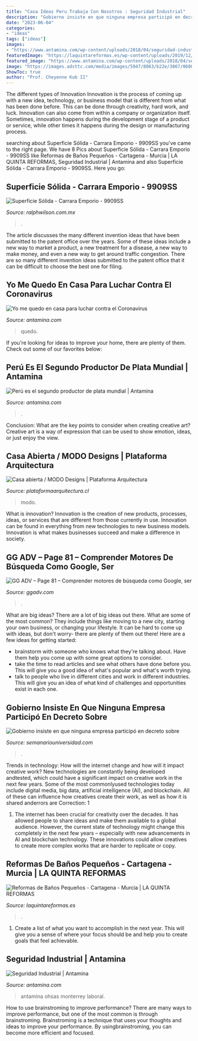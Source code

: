 ```yaml
---
title: "Casa Ideas Peru Trabaja Con Nosotros : Seguridad Industrial"
description: "Gobierno insiste en que ninguna empresa participó en decreto sobre"
date: "2023-06-04"
categories:
- "ideas"
tags: ["ideas"]
images:
- "https://www.antamina.com/wp-content/uploads/2018/04/seguridad-industrial-antamina.jpg"
featuredImage: "https://laquintareformas.es/wp-content/uploads/2019/12/DSC_0548.jpg"
featured_image: "https://www.antamina.com/wp-content/uploads/2018/04/seguridad-industrial-antamina.jpg"
image: "https://images.adsttc.com/media/images/5947/8063/b22e/3867/0600/031a/large_jpg/__RA7375.jpg?1497858138"
ShowToc: true
author: "Prof. Cheyenne Kub II"
---
```



The different types of Innovation
Innovation is the process of coming up with a new idea, technology, or business model that is different from what has been done before. This can be done through creativity, hard work, and luck. Innovation can also come from within a company or organization itself. Sometimes, innovation happens during the development stage of a product or service, while other times it happens during the design or manufacturing process.

	

		
searching about Superficie Sólida - Carrara Emporio - 9909SS you've came to the right page. We have 8 Pics about Superficie Sólida - Carrara Emporio - 9909SS like Reformas de Baños Pequeños - Cartagena - Murcia | LA QUINTA REFORMAS, Seguridad Industrial | Antamina and also Superficie Sólida - Carrara Emporio - 9909SS. Here you go:
		
    
## Superficie Sólida - Carrara Emporio - 9909SS

<img loading=lazy src="https://images.wilsonart.com/media/catalog/product/cache/b66ec2c0d143bbfe0cd01d94af869e2e/9/9/9909ss_carrara_emporio_hero.jpg" onerror="this.onerror=null;this.src='https://tse2.mm.bing.net/th?id=OIP.y0ZvTVcdiRD3CEiyNDo9IgHaCd&amp;pid=15.1';" alt="Superficie Sólida - Carrara Emporio - 9909SS">

_Source: ralphwilson.com.mx_

>. 

	

The article discusses the many different invention ideas that have been submitted to the patent office over the years. Some of these ideas include a new way to market a product, a new treatment for a disease, a new way to make money, and even a new way to get around traffic congestion. There are so many different invention ideas submitted to the patent office that it can be difficult to choose the best one for filing.

    
## Yo Me Quedo En Casa Para Luchar Contra El Coronavirus

<img loading=lazy src="https://www.antamina.com/wp-content/uploads/2020/03/covid19-destacada-casa.jpg" onerror="this.onerror=null;this.src='https://tse1.mm.bing.net/th?id=OIP.96BCiBZn5szM0gLm6eSJWwHaDW&amp;pid=15.1';" alt="Yo me quedo en casa para luchar contra el Coronavirus">

_Source: antamina.com_

>quedo. 

	

If you're looking for ideas to improve your home, there are plenty of them. Check out some of our favorites below: 

    
## Perú Es El Segundo Productor De Plata Mundial | Antamina

<img loading=lazy src="http://www.antamina.com/wp-content/uploads/2015/07/peru-productor-plata2018.png" onerror="this.onerror=null;this.src='https://tse2.mm.bing.net/th?id=OIP.UYxU0l24YEuFKvpUhC2ezQHaFI&amp;pid=15.1';" alt="Perú es el segundo productor de plata mundial | Antamina">

_Source: antamina.com_

>. 

	

Conclusion: What are the key points to consider when creating creative art?
Creative art is a way of expression that can be used to show emotion, ideas, or just enjoy the view.

    
## Casa Abierta / MODO Designs | Plataforma Arquitectura

<img loading=lazy src="https://images.adsttc.com/media/images/5947/8063/b22e/3867/0600/031a/large_jpg/__RA7375.jpg?1497858138" onerror="this.onerror=null;this.src='https://tse1.mm.bing.net/th?id=OIP.a29XwrfPgyq0HhlQ7kL92wHaE7&amp;pid=15.1';" alt="Casa abierta / MODO Designs | Plataforma Arquitectura">

_Source: plataformaarquitectura.cl_

>modo. 

	

What is innovation?
Innovation is the creation of new products, processes, ideas, or services that are different from those currently in use. Innovation can be found in everything from new technologies to new business models. Innovation is what makes businesses succeed and make a difference in society.

    
## GG ADV – Page 81 – Comprender Motores De Búsqueda Como Google, Ser

<img loading=lazy src="https://cdn.searchenginejournal.com/wp-content/uploads/2021/04/grammarly-6080a14b158f7-1024x440.png" onerror="this.onerror=null;this.src='https://tse1.mm.bing.net/th?id=OIP.iHCHwqTGUqdeIfWy6v_ozwHaDL&amp;pid=15.1';" alt="GG ADV – Page 81 – Comprender motores de búsqueda como Google, ser">

_Source: ggadv.com_

>. 

	

What are big ideas?
There are a lot of big ideas out there. What are some of the most common? They include things like moving to a new city, starting your own business, or changing your lifestyle. It can be hard to come up with ideas, but don't worry- there are plenty of them out there! Here are a few ideas for getting started: 
- brainstorm with someone who knows what they're talking about. Have them help you come up with some great options to consider. 
- take the time to read articles and see what others have done before you. This will give you a good idea of what's popular and what's worth trying. 
- talk to people who live in different cities and work in different industries. This will give you an idea of what kind of challenges and opportunities exist in each one.

    
## Gobierno Insiste En Que Ninguna Empresa Participó En Decreto Sobre

<img loading=lazy src="https://semanariouniversidad.com/wp-content/uploads/DSC_9476-768x512.jpg" onerror="this.onerror=null;this.src='https://tse3.mm.bing.net/th?id=OIP.W9xBsn4LrXmruRIKIODMYQHaE8&amp;pid=15.1';" alt="Gobierno insiste en que ninguna empresa participó en decreto sobre">

_Source: semanariouniversidad.com_

>. 

	

Trends in technology: How will the internet change and how will it impact creative work?
New technologies are constantly being developed andtested, which could have a significant impact on creative work in the next few years. Some of the most commonlyused technologies today include digital media, big data, artificial intelligence (AI), and blockchain. All of these can influence how creatives create their work, as well as how it is shared anderrors are Correction: 1
1) The internet has been crucial for creativity over the decades. It has allowed people to share ideas and make them available to a global audience. However, the current state of technology might change this completely in the next few years – especially with new advancements in AI and blockchain technology. These innovations could allow creatives to create more complex works that are harder to replicate or copy.

    
## Reformas De Baños Pequeños - Cartagena - Murcia | LA QUINTA REFORMAS

<img loading=lazy src="https://laquintareformas.es/wp-content/uploads/2019/12/DSC_0548.jpg" onerror="this.onerror=null;this.src='https://tse1.mm.bing.net/th?id=OIP.9jy_lNqdeSq9HiE57jhldgHaE8&amp;pid=15.1';" alt="Reformas de Baños Pequeños - Cartagena - Murcia | LA QUINTA REFORMAS">

_Source: laquintareformas.es_

>. 

	

1. Create a list of what you want to accomplish in the next year. This will give you a sense of where your focus should be and help you to create goals that feel achievable.

    
## Seguridad Industrial | Antamina

<img loading=lazy src="https://www.antamina.com/wp-content/uploads/2018/04/seguridad-industrial-antamina.jpg" onerror="this.onerror=null;this.src='https://tse1.mm.bing.net/th?id=OIP.JElt5lKwwuXOvhYWWbrM-QHaDW&amp;pid=15.1';" alt="Seguridad Industrial | Antamina">

_Source: antamina.com_

>antamina ohsas monterrey laboral. 

	

How to use brainstroming to improve performance?
There are many ways to improve performance, but one of the most common is through brainstroming. Brainstroming is a technique that uses your thoughts and ideas to improve your performance. By usingbrainstroming, you can become more efficient and focused.

